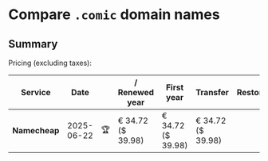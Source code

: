 # Compare `.comic` domain names

## Summary

Pricing (excluding taxes):

| Service | Date |  | / Renewed year | First year | Transfer | Restoration |
|--|--|--|--|--|--|--|
| **Namecheap** | 2025-06-22 | 🏆 | € 34.72<br>($ 39.98) | € 34.72<br>($ 39.98) | € 34.72<br>($ 39.98) |  |
